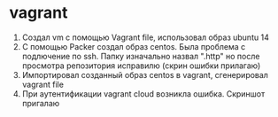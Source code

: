 # vagrant
1. Создал vm с помощью Vagrant file, использовал образ ubuntu 14
2. C помощью Packer создал образ centos. Была проблема с подлючение по ssh. Папку изначально назвал ".http" но после просмотра репозитория исправилю (скрин ошибки прилагаю)
3. Импортировал созданный образ centos в vagrant, сгенерировал vagrant file
4. При аутентификации vagrant cloud возникла ошибка. Скриншот пригалаю
   
